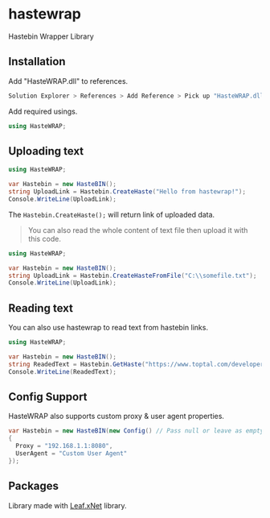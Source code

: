 # hastewrap
Hastebin Wrapper Library

## Installation

Add "HasteWRAP.dll" to references.
```bash
Solution Explorer > References > Add Reference > Pick up "HasteWRAP.dll"
```

Add required usings.
```csharp
using HasteWRAP;
```

## Uploading text 

```csharp
using HasteWRAP;

var Hastebin = new HasteBIN();
string UploadLink = Hastebin.CreateHaste("Hello from hastewrap!");
Console.WriteLine(UploadLink);
```

The `Hastebin.CreateHaste();` will return link of uploaded data.

> You can also read the whole content of text file then upload it with this code.

```csharp
using HasteWRAP;

var Hastebin = new HasteBIN();
string UploadLink = Hastebin.CreateHasteFromFile("C:\\somefile.txt");
Console.WriteLine(UploadLink);
```

## Reading text 

You can also use hastewrap to read text from hastebin links.

```csharp
using HasteWRAP;

var Hastebin = new HasteBIN();
string ReadedText = Hastebin.GetHaste("https://www.toptal.com/developers/hastebin/karonigili.py"); // or you can pass only the code
Console.WriteLine(ReadedText);
```

## Config Support

HasteWRAP also supports custom proxy & user agent properties. 

```csharp
var Hastebin = new HasteBIN(new Config() // Pass null or leave as empty to use default config.
{
  Proxy = "192.168.1.1:8080",
  UserAgent = "Custom User Agent"
});
```

## Packages

Library made with [Leaf.xNet](https://github.com/csharp-leaf/Leaf.xNet) library.
